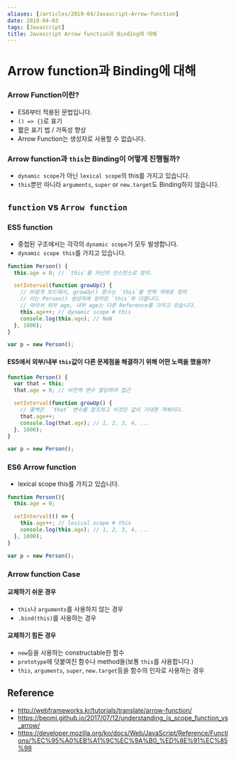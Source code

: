 ```yaml
---
aliases: [/articles/2019-04/Javascript-Arrow-function]
date: 2019-04-03
tags: [Javascript]
title: Javascript Arrow function과 Binding에 대해
---
```

# Arrow function과 Binding에 대해
### Arrow Function이란?
- ES6부터 적용된 문법입니다.
- `() => {}`로 표기
- 짧은 표기 법 / 가독성 향상
- Arrow Function는 생성자로 사용할 수 없습니다.

### Arrow function과 `this`는 Binding이 어떻게 진행될까?
- `dynamic scope`가 아닌 `lexical scope`의 this를 가지고 있습니다.
- `this`뿐만 아니라 `arguments`, `super` or `new.target`도 Binding하지 않습니다.

## `function` vs `Arrow function`

### ES5 function
- 중첩된 구조에서는 각각의 `dynamic scope`가 모두 발생합니다.
- `dynamic scope this`를 가지고 있습니다.

```javascript
function Person() {
  this.age = 0; // `this`를 자신의 인스턴스로 정의.

  setInterval(function growUp() {
    // 비엄격 모드에서, growUp() 함수는 `this`를 전역 객체로 정의
    // 이는 Person() 생성자에 정의된 `this`와 다릅니다.
    // 따라서 외부 age, 내부 age는 다른 Reference를 가지고 있습니다.
    this.age++; // dynamic scope # this
    console.log(this.age); // NaN
  }, 1000);
}

var p = new Person();
```

#### ES5에서 외부/내부 `this`값이 다른 문제점을 해결하기 위해 어떤 노력을 했을까?

```javascript
function Person() {
  var that = this;
  that.age = 0; // 비전역 변수 할당하여 접근

  setInterval(function growUp() {
    // 콜백은  `that` 변수를 참조하고 이것은 값이 기대한 객체이다.
    that.age++;
    console.log(that.age); // 1, 2, 3, 4, ...
  }, 1000);
}

var p = new Person();
```

### ES6 Arrow function
- lexical scope this를 가지고 있습니다.

```javascript
function Person(){
  this.age = 0;

  setInterval(() => {
    this.age++; // lexical scope # this
    console.log(this.age); // 1, 2, 3, 4, ...
  }, 1000);
}

var p = new Person();
```


### Arrow function Case
#### 교체하기 쉬운 경우
- `this`나 `arguments`를 사용하지 않는 경우
- `.bind(this)`를 사용하는 경우

#### 교체하기 힘든 경우
- `new`등을 사용하는 constructable한 함수
- `prototype`에 덧붙여진 함수나 method들(보통 `this`를 사용합니다.)
- `this`, `arguments`, `super`, `new.target`등을 함수의 인자로 사용하는 경우

## Reference
- <http://webframeworks.kr/tutorials/translate/arrow-function/>
- <https://beomi.github.io/2017/07/12/understanding_js_scope_function_vs_arrow/>
- <https://developer.mozilla.org/ko/docs/Web/JavaScript/Reference/Functions/%EC%95%A0%EB%A1%9C%EC%9A%B0_%ED%8E%91%EC%85%98>
